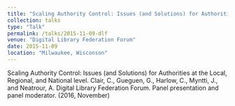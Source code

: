 ```yaml
---
title: "Scaling Authority Control: Issues (and Solutions) for Authorities at the Local, Regional, and National level."
collection: talks
type: "Talk"
permalink: /talks/2015-11-09-dlf
venue: "Digital Library Federation Forum"
date: 2015-11-09
location: "Milwaukee, Wisconson"
---
```


Scaling Authority Control: Issues (and Solutions) for Authorities at the Local, Regional, and National level. Clair, C., Gueguen, G., Harlow, C., Myntti, J., and Neatrour, A. Digital Library Federation Forum. Panel presentation and panel moderator. (2016, November)
